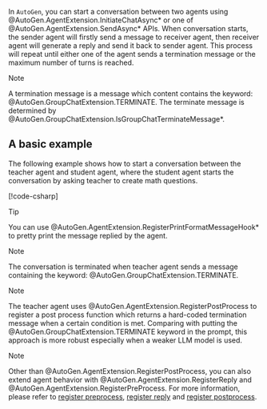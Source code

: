 In `AutoGen`, you can start a conversation between two agents using @AutoGen.AgentExtension.InitiateChatAsync* or one of @AutoGen.AgentExtension.SendAsync* APIs. When conversation starts, the sender agent will firstly send a message to receiver agent, then receiver agent will generate a reply and send it back to sender agent. This process will repeat until either one of the agent sends a termination message or the maximum number of turns is reached.

> [!NOTE]
> A termination message is a message which content contains the keyword: @AutoGen.GroupChatExtension.TERMINATE. The terminate message is determined by @AutoGen.GroupChatExtension.IsGroupChatTerminateMessage*.

## A basic example

The following example shows how to start a conversation between the teacher agent and student agent, where the student agent starts the conversation by asking teacher to create math questions.

[!code-csharp[](../../sample/AutoGen.BasicSamples/Example02_TwoAgent_MathChat.cs?name=code_snippet_1)]

> [!TIP]
> You can use @AutoGen.AgentExtension.RegisterPrintFormatMessageHook* to pretty print the message replied by the agent.

> [!NOTE]
> The conversation is terminated when teacher agent sends a message containing the keyword: @AutoGen.GroupChatExtension.TERMINATE.

> [!NOTE]
> The teacher agent uses @AutoGen.AgentExtension.RegisterPostProcess to register a post process function which returns a hard-coded termination message when a certain condition is met. Comparing with putting the @AutoGen.GroupChatExtension.TERMINATE keyword in the prompt, this approach is more robust especially when a weaker LLM model is used.

> [!NOTE]
> Other than @AutoGen.AgentExtension.RegisterPostProcess, you can also extend agent behavior with @AutoGen.AgentExtension.RegisterReply and @AutoGen.AgentExtension.RegisterPreProcess. For more information, please refer to [register preprocess](./Register-preprocess.md), [register reply](./Register-reply.md) and [register postprocess](./Register-postprocess.md).
